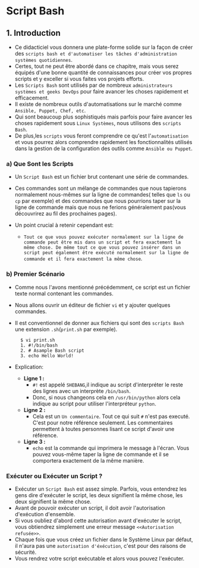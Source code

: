# **Script Bash**

## **1. Introduction**

+ Ce didacticiel vous donnera une plate-forme solide sur la façon de créer des `scripts bash et d'automatiser les tâches d'administration systèmes quotidiennes`.
+ Certes, tout ne peut être abordé dans ce chapitre, mais vous serez équipés d'une bonne quantité de connaissances pour créer vos propres scripts et y exceller si vous faites vos projets efforts.
+ Les `Scripts Bash` sont utilisés par de nombreux `administrateurs systèmes et geeks DevOps` pour faire avancer les choses rapidement et efficacement.
+ Il existe de nombreux outils d'automatisations sur le marché comme `Ansible, Puppet, Chef, etc`.
+ Qui sont beaucoup plus sophistiqués mais parfois pour faire avancer les choses rapidement sous `Linux Systèmes`, nous utilisons des `scripts Bash`.
+ De plus,les `scripts` vous feront comprendre ce qu'est l'`automatisation` et vous pourrez alors comprendre rapidement les fonctionnalités utilisés dans la gestion de la configuration des outils comme `Ansible ou Puppet`.


### **a) Que Sont les Scripts**

+ Un `Script Bash` est un fichier brut contenant une série de commandes.
+ Ces commandes sont un mélange de commandes que nous tapierons normalement nous-mêmes sur la ligne de commandes( telles que `ls` ou `cp` par exemple) et des commandes que nous pourrions taper sur la ligne de commande mais que nous ne ferions généralement pas(vous découvrirez au fil des prochaines pages).
+ Un point crucial à retenir cependant est:

  + `Tout ce que vous pouvez exécuter normalement sur la ligne de commande peut être mis dans un script et fera exactement la même chose. De même tout ce que vous pouvez insérer dans un script peut également être exécuté normalement sur la ligne de commande et il fera exactement la même chose`.
  

### **b) Premier Scénario**

+ Comme nous l'avons mentionné précédemment, ce script est un fichier texte normal contenant les commandes.
+ Nous allons ouvrir un éditeur de fichier `vi` et y ajouter quelques commandes.
+ Il est conventionnel de donner aux fichiers qui sont des `scripts Bash` une extension `.sh`(`print.sh` par exemple).


        $ vi print.sh
        1. #!/bin/bash
        2. # Asample Bash script
        3. echo Hello World!


+ Explication:
    + **Ligne 1 :**
        + `#!` est appelé `SHEBANG`,il indique au script d'interpréter le reste des lignes avec un interprète `/bin/bash`.
        + Donc, si nous changeons cela en `/usr/bin/python` alors cela indique au script pour utiliser l'interpréteur `python`.
    + **Ligne 2 :**
        + Cela est un `Un commentaire`. Tout ce qui suit `#` n'est pas executé. C'est pour notre référence seulement. Les commentaires permettent à toutes personnes lisant ce script d'avoir une référence.
    + **Ligne 3 :**
        + `echo` est la commande qui imprimera le message à l'écran. Vous pouvez vous-même taper la ligne de commande et il se comportera exactement de la même manière.

### **Exécuter ou Exécuter un Script ?**

+ Exécuter un `Script Bash` est assez simple. Parfois, vous entendrez les gens dire d'exécuter le script, les deux signifient la même chose, les deux signifient la même chose.
+ Avant de pouvoir exécuter un script, il doit avoir l'autorisation d'exécution d'ensemble.
+ Si vous oubliez d'abord cette autorisation avant d'exécuter le script, vous obtiendrez simplement une erreur message `<<Autorisation refusée>>`.
+ Chaque fois que vous créez un fichier dans le Système Linux par défaut, il n'aura pas une `autorisation d'éxécution`, c'est pour des raisons de sécurité.
+ Vous rendrez votre script exécutable et alors vous pouvez l'exécuter.


